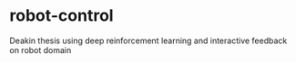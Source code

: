 # robot-control
Deakin thesis using deep reinforcement learning and interactive feedback on robot domain
